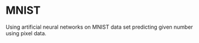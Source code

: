 # MNIST
Using artificial neural networks on MNIST data set predicting given number using pixel data.
